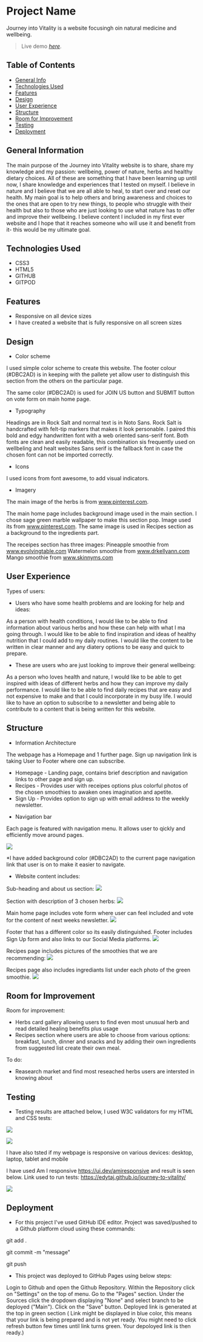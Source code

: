# Project Name
Journey into Vitality is a website focusingh oin natural medicine and wellbeing.
> Live demo [_here_](https://edytaj.github.io/journey-to-vitality/). 


## Table of Contents
* [General Info](#general-information)
* [Technologies Used](#technologies-used)
* [Features](#features)
* [Design](#design)
* [User Experience](#user-experience)
* [Structure](#structure)
* [Room for Improvement](#room-for-improvement)
* [Testing](#testing)
* [Deployment](#deployment)


## General Information

The main purpose of the Journey into Vitality website is to share, share my knowledge and my passion: wellbeing, power of nature, herbs and healthy dietary choices. All of these are something that I have been learning up until now, I share knowledge and experiences that I tested on myself. I believe in nature and I believe that we are all able to heal, to start over and reset our health. My main goal is to help others and bring awareness and choices to the ones that are open to try new things, to people who struggle with their health but also to those who are just looking to use what nature has to offer and improve their wellbeing. I believe content I included in my first ever website and I hope that it reaches someone who will use it and benefit from it- this would be my ultimate goal.


## Technologies Used
* CSS3
* HTML5
* GITHUB
* GITPOD

## Features

* Responsive on all device sizes
* I have created a website that is fully responsive on all screen sizes


## Design

* Color scheme

I used simple color scheme to create this website.
The footer colour  (#DBC2AD) is in keeping with the pallete yet allow user to distinguish this section from the others on the particular page.

The same color (#DBC2AD) is used for JOIN US button and SUBMIT button on vote form on main home page. 

* Typography

Headings are in Rock Salt and normal text is in Noto Sans.
Rock Salt is handcrafted with felt-tip markers that makes it look personable.
I paired this bold and edgy handwritten font with a web oriented sans-serif font. Both fonts are clean and easily readable, this combination sis frequently used on wellbeling and healt websites
Sans serif is the fallback font in case the chosen font can not be imported correctly.

* Icons

I used icons from font awesome, to add visual indicators.

* Imagery

The main image of the herbs is from www.pinterest.com.

The main home page includes background image used in the main section. I chose sage green marble wallpaper to make this section pop. Image used its from www.pinterest.com. The same image is used in Recipes section as a background to the ingredients part.

The receipes section has three images:
Pineapple smoothie from www.evolvingtable.com
Watermelon smoothie from www.drkellyann.com
Mango smoothie from www.skinnyms.com


## User Experience

Types of users:

* Users who have some health problems and are looking for help and ideas:

As a person with health conditions, I would like to be able to find information about various herbs and how these can help with what I ma going through.
I would like to be able to find inspiration and ideas of healthy nutrition that I could add to my daily routines.
I would like the content to be written in clear manner and any diatery options to be easy and quick to prepare.

* These are users who are just looking to improve their general wellbeing:

As a person who loves health and nature, I would like to be able to get inspired with ideas of different herbs and how they can improve my daily performance.
I would like to be able to find daily recipes that are easy and not expensive to make and that I could incorporate in my busy life.
I would like to have an option to subscribe to a newsletter and being able to contribute to a content that is being written for this website.

## Structure

* Information Architecture

The webpage has a Homepage and 1 further page. Sign up navigation link is taking User to Footer where one can subscribe.

 - Homepage - Landing page, contains brief description and navigation links to other page and sign up.
 - Recipes - Provides user with receipes options plus colorful photos of the chosen smoothies to awaken ones imagination and apetite.
 - Sign Up - Provides option to sign up with email address to the weekly newsletter.


 * Navigation bar

Each page is featured with navigation menu. It allows user to qickly and efficiently move around pages.

![](assets/images/navigation-menu.jpg)


*I have added background color (#DBC2AD) to the current page navigation link that user is on to make it easier to navigate.

* Website content includes:

Sub-heading and about us section:
![](assets/images/main1.jpg)

Section with description of 3 chosen herbs:
![](assets/images/main2.jpg)

Main home page includes vote form where user can feel included and vote for the content of next weeks newsletter.
![](assets/images/main3.jpg)

Footer that has a different color so its easily distinguished. Footer includes Sign Up form and also links to our Social Media platforms.
![](assets/images/footer.jpg)

Recipes page includes pictures of the smoothies that we are recommending:
![](assets/images/recipes1.jpg)

Recipes page also includes ingrediants list under each photo of the green smoothie.
![](assets/images/recipes1a.jpg)


## Room for Improvement

Room for improvement:
- Herbs card gallery allowing users to find even most unusual herb and read detailed healing benefits plus usage
- Recipes section where users are able to choose from various options: breakfast, lunch, dinner and snacks and by adding their own ingredients from suggested list create their own meal. 

To do:
- Reasearch market and find most reseached herbs users are intersted in knowing about

## Testing

* Testing results are attached below, I used W3C validators for my HTML and CSS tests:

![](assets/images/htmlValidator.jpg)

![](assets/images/cssValidator.jpg)

I have also tsted if my webpage is responsive on various devices: desktop, laptop, tablet and mobile

I have used Am I responsive https://ui.dev/amiresponsive and result is seen below. Link used to run tests:  https://edytaj.github.io/journey-to-vitality/

![](assets/images/responsive.jpg)



## Deployment

* For this project I've used GitHub IDE editor. Project was saved/pushed to a Github platform cloud using these commands:

git add .

git commit -m "message"

git push

* This project was deployed to GitHub Pages using below steps:

Login to Github and open the Github Repository.
Within the Repository click on "Settings" on the top of menu.
Go to the "Pages" section.
Under the Sources click the dropdown displaying "None" and select branch to be deployed ("Main").
Click on the "Save" button.
Deployed link is generated at the top in green section ( Link might be displayed in blue color, this means that your link is being prepared and is not yet ready. You might need to click refresh button few times until link turns green. Your depoloyed link is then ready.)
